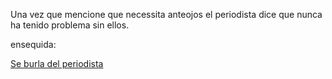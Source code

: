 Una vez que mencione que necessita anteojos el periodista dice que nunca ha tenido problema sin ellos.

ensequida:

[Se burla del periodista](../burla-periodista/burla-periodista.md)